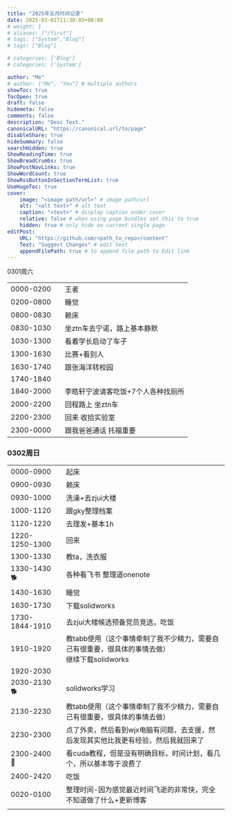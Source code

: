 ```yaml
---
title: "2025年五月时间记录"
date: 2025-03-01T11:30:03+00:00
# weight: 1
# aliases: ["/first"]
# tags: ["System","Blog"]
# tags: ["Blog"]

# categories: ['Blog']
# categories: ['System']

author: "Me"
# author: ["Me", "You"] # multiple authors
showToc: true
TocOpen: true
draft: false
hidemeta: false
comments: false
description: "Desc Text."
canonicalURL: "https://canonical.url/to/page"
disableShare: true
hideSummary: false
searchHidden: true
ShowReadingTime: true
ShowBreadCrumbs: true
ShowPostNavLinks: true
ShowWordCount: true
ShowRssButtonInSectionTermList: true
UseHugoToc: true
cover:
    image: "<image path/url>" # image path/url
    alt: "<alt text>" # alt text
    caption: "<text>" # display caption under cover
    relative: false # when using page bundles set this to true
    hidden: true # only hide on current single page
editPost:
    URL: "https://github.com/<path_to_repo>/content"
    Text: "Suggest Changes" # edit text
    appendFilePath: true # to append file path to Edit link
---
```


0301周六

|           |     |                    |
| --------- | --- | ------------------ |
| 0000-0200 |     | 王者                 |
| 0200-0800 |     | 睡觉                 |
| 0800-0830 |     | 赖床                 |
| 0830-1030 |     | 坐ztn车去宁诺，路上基本静默    |
| 1030-1300 |     | 看着学长启动了车子          |
| 1300-1630 |     | 比赛+看别人             |
| 1630-1740 |     | 跟张海洋转校园            |
| 1740-1840 |     |                    |
| 1840-2000 |     | 李皓轩宁波请客吃饭+7个人各种找厕所 |
| 2000-2200 |     | 回程路上 坐ztn车         |
| 2200-2300 |     | 回来 收拾实验室           |
| 2300-0000 |     | 跟我爸爸通话 托福重要        |


### 0302周日

|                |     |                                                           |
| -------------- | --- | --------------------------------------------------------- |
| 0000-0900      |     | 起床                                                        |
| 0900-0930      |     | 赖床                                                        |
| 0930-1000      |     | 洗澡+去zjui大楼                                                |
| 1000-1120      |     | 跟gky整理档案                                                  |
| 1120-1220      |     | 去理发+基本1h                                                  |
| 1220-1250-1300 |     | 回来                                                        |
| 1300-1330      |     | 教ta，洗衣服                                                   |
| 1330-1430🐕    |     | 各种看飞书 整理道onenote                                          |
| 1430-1630      |     | 睡觉                                                        |
| 1630-1730      |     | 下载solidworks                                              |
| 1730-1844-1910 |     | 去zjui大楼候选预备党员竞选，吃饭                                        |
| 1910-1920      |     | 教tabb使用（这个事情牵制了我不少精力，需要自己有很重要，很具体的事情去做）<br>继续下载solidworks |
| 1920-2030      |     |                                                           |
| 2030-2130🐕    |     | solidworks学习                                              |
| 2130-2230      |     | 教tabb使用（这个事情牵制了我不少精力，需要自己有很重要，很具体的事情去做）                   |
| 2230-2300      |     | 点了外卖，然后看到wjx电脑有问题，去支援，然后发现其实他比我更有经验，然后我就回来了               |
| 2300-2400🐉    |     | 看cuda教程，但是没有明确目标，时间计划，看几个，所以基本等于浪费了                       |
| 2400-2420      |     | 吃饭                                                        |
| 0020-0100      |     | 整理时间-因为感觉最近时间飞逝的非常快，完全不知道做了什么+更新博客                        |
|                |     |                                                           |

